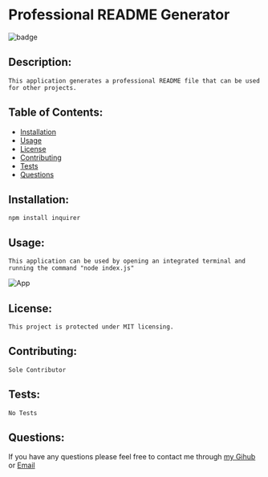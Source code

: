 
  # Professional README Generator
  ![badge](https://img.shields.io/badge/license-MIT-green)
  
  ## Description:
    This application generates a professional README file that can be used for other projects.

  ## Table of Contents:

  * [Installation](#Installation)
  * [Usage](#usage)
  * [License](#license)
  * [Contributing](#contributing)
  * [Tests](#tests)
  * [Questions](#questions)
  
  ## Installation:
    npm install inquirer

  ## Usage:
    This application can be used by opening an integrated terminal and running the command "node index.js"
   
![App](https://user-images.githubusercontent.com/70180576/100679445-8443f580-333d-11eb-824a-e6f2b20cb177.jpg)
  ## License:
    This project is protected under MIT licensing.

  ## Contributing:
    Sole Contributor

  ## Tests:
    No Tests

  ## Questions:
  If you have any questions please feel free to contact me through [my Gihub](https://github.com/grantf12) or [Email](gferment@gmail.com)


